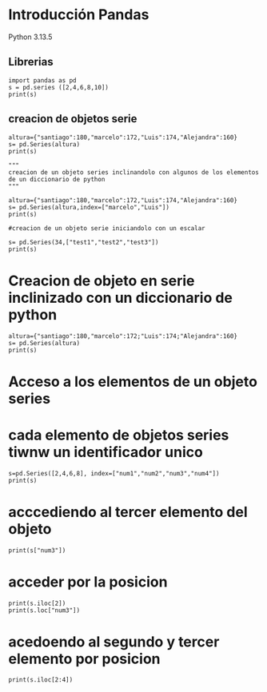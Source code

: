 # Introducción Pandas
Python 3.13.5

## Librerias
```
import pandas as pd
s = pd.series ([2,4,6,8,10])
print(s)
```

## creacion de objetos serie
```
altura={"santiago":180,"marcelo":172,"Luis":174,"Alejandra":160}
s= pd.Series(altura)
print(s)

"""
creacion de un objeto series inclinandolo con algunos de los elementos de un diccionario de python 
"""

altura={"santiago":180,"marcelo":172,"Luis":174,"Alejandra":160}
s= pd.Series(altura,index=["marcelo","Luis"])
print(s)

#creacion de un objeto serie iniciandolo con un escalar

s= pd.Series(34,["test1","test2","test3"])
print(s)
```

# Creacion de objeto en serie inclinizado con un diccionario de python
```
altura={"santiago":180,"marcelo":172;"Luis":174;"Alejandra":160}
s= pd.Series(altura)
print(s)
```
# Acceso a los elementos de un objeto series
# cada elemento de objetos series tiwnw un identificador unico
```
s=pd.Series([2,4,6,8], index=["num1","num2","num3","num4"])
print(s)
```
# acccediendo al tercer elemento del objeto
```
print(s["num3"])
```
# acceder por la posicion
```
print(s.iloc[2])
print(s.loc["num3"])
```
# acedoendo al segundo y tercer elemento por posicion
```
print(s.iloc[2:4])
````
